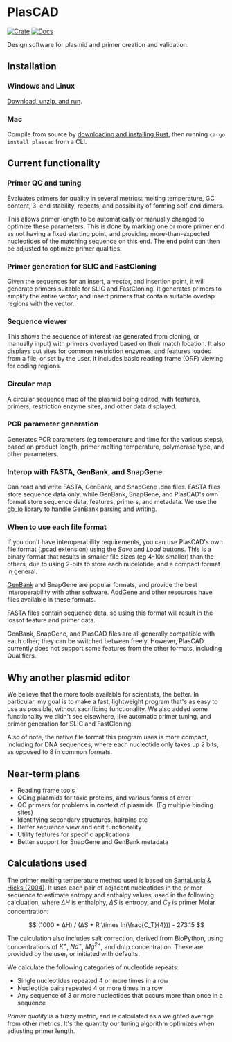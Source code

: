# PlasCAD

[![Crate](https://img.shields.io/crates/v/plascad.svg)](https://crates.io/crates/plascad)
[![Docs](https://docs.rs/plascad/badge.svg)](https://docs.rs/plascad)

Design software for plasmid and primer creation and validation.


## Installation

### Windows and Linux
[Download, unzip, and run](https://github.com/David-OConnor/plascad/releases). 


### Mac
Compile from source by [downloading and installing Rust](https://www.rust-lang.org/tools/install), then running `cargo install plascad` from a CLI.


## Current functionality

### Primer QC and tuning
Evaluates primers for quality in several metrics: melting temperature, GC content, 3' end stability, repeats, and possibility
of forming self-end dimers.

This allows primer length to be automatically or manually changed to optimize these parameters. This is done by marking
one or more primer end as not having a fixed starting point, and providing more-than-expected nucleotides of the matching 
sequence on this end. The end point can then be adjusted to optimize primer qualities.


### Primer generation for SLIC and FastCloning
Given the sequences for an insert, a vector, and insertion point, it will generate primers suitable for SLIC and FastCloning.
It generates primers to amplify the entire vector, and insert primers that contain suitable overlap regions with the vector.


### Sequence viewer
This shows the sequence of interest (as generated from cloning, or manually input) with primers overlayed based on their
match location. It also displays cut sites for common restriction enzymes, and features loaded from a file, or set by the user.
It includes basic reading frame (ORF) viewing for coding regions.


### Circular map
A circular sequence map of the plasmid being edited, with features, primers, restriction enzyme sites, and other data 
displayed.


### PCR parameter generation
Generates PCR parameters (eg temperature and time for the various steps), based on product length, primer
melting temperature, polymerase type, and other parameters.


### Interop with FASTA, GenBank, and SnapGene
Can read and write FASTA, GenBank, and SnapGene .dna files. FASTA files store sequence data only, while GenBank, SnapGene, and PlasCAD's own format store sequence data, features, primers, and metadata. We use the [gb_io](https://docs.rs/gb-io/latest/gb_io/) library
to handle GenBank parsing and writing.

### When to use each file format
If you don't have interoperability requirements, you can use PlasCAD's own file format (.pcad extension) using the *Save* and *Load* buttons. This is a binary format that results in smaller file sizes (eg 4-10x smaller) than the others, due to using 2-bits to store each nucelotide, and a compact format in general.

[GenBank](https://www.ncbi.nlm.nih.gov/genbank/) and SnapGene are popular formats, and provide the best interoperability with other software. [AddGene](https://www.addgene.org/) and other resources have files available in these formats.

FASTA files contain sequence data, so using this format will result in the lossof feature and primer data.

GenBank, SnapGene, and PlasCAD files are all generally compatible with each other; they can be switched between freely. However, PlasCAD currently does not support some features from the other formats, including Qualifiers.


## Why another plasmid editor
We believe that the more tools available for scientists, the better. In particular, my goal is to make
a fast, lightweight program that's as easy to use as possible, without sacrificing functionality. We also added
some functionality we didn't see elsewhere, like automatic primer tuning, and primer generation for SLIC and FastCloning.

Also of note, the native file format this program uses is more compact, including for DNA sequences, where each nucleotide only takes up 2 bits, as opposed to 8 in common formats.


## Near-term plans
- Reading frame tools
- QCing plasmids for toxic proteins, and various forms of error
- QC primers for problems in context of plasmids. (Eg multiple binding sites)
- Identifying secondary structures, hairpins etc
- Better sequence view and edit functionality
- Utility features for specific applications
- Better support for SnapGene and GenBank metadata


## Calculations used 
The primer melting temperature method used is based on [SantaLucia & Hicks (2004)](https://pubmed.ncbi.nlm.nih.gov/15139820/). It uses each pair of adjacent nucleotides in the
primer sequence to estimate entropy and enthalpy values, used in the following calcluation, where $ΔH$ is enthalphy, $ΔS$ is entropy, and $C_T$ is 
primer Molar concentration:

$$ (1000 * ΔH) / (ΔS + R \times ln(\frac{C_T}{4})) - 273.15 $$

The calculation also includes salt correction, derived from BioPython, using concentrations of $K^+$, $Na^+$, $Mg^{2+}$, and dntp concentration. These are provided by the user, or initiated with defaults.

We calculate the following categories of nucleotide repeats:
- Single nucleotides repeated 4 or more times in a row
- Nucleotide pairs repeated 4 or more times in a row
- Any sequence of 3 or more nucleotides that occurs more than once in a sequence

*Primer quality* is a fuzzy metric, and is calculated as a weighted average from other metrics. It's the quantity our tuning algorithm optimizes when adjusting primer length.